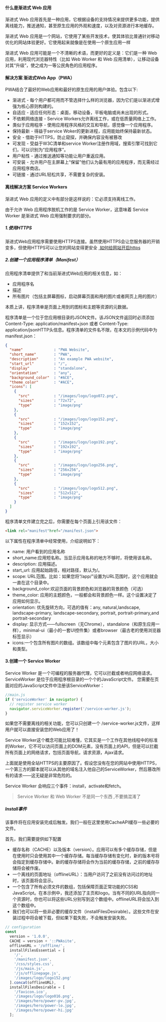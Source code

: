 
#### 什么是渐进式 Web 应用

渐进式 Web 应用首先是一种应用，它根据设备的支持情况来提供更多功能，提供离线能力，推送通知，甚至原生应用的外观和速度，以及对资源进行本地缓存。

渐进式 Web 应用是一个网站，它使用了某些开发技术，使其体验比普通针对移动优化的网站体验更好。它使用起来就像是在使用一个原生应用一样 

渐进式 Web 应用可能是一个不清晰的术语，而更好的定义是：它们是一种 Web 应用，利用现代浏览器特性（比如 Web Worker 和 Web 应用清单），让移动设备对其“升级”，使之成为一等公民角色的应用程序。

 
#### 解决方案 渐进式Web App（PWA）
PWA结合了最好的Web应用和最好的原生应用的用户体验。包含以下:

* 渐进式 - 每个用户都可用而不管选择什么样的浏览器，因为它们是以渐进式增强为核心原则构建的。 
* 自适应 - 适应任何形态：桌面，移动设备，平板电脑或尚未出现的形式。 
* 不依赖网络连接 - Service Workers允许离线工作，或在低质量网络上工作。 
* 类似于应用程序 - 使用应用程序风格的交互和导航，感觉像一个应用程序。 
* 保持最新 - 得益于service Woker的更新进程，应用能始终保持最新状态。 
* 安全 - 借助于HTTPS，防止窥探，并确保内容没有被篡改 
* 可发现 - 受益于W3C清单和service Worker注册作用域，搜索引擎可找到它们，可以识别为“应用程序”。 
* 用户粘性 - 通过推送通知等功能让用户重返应用。 
* 可安装 - 允许用户在主屏幕上“保留”他们认为最有用的应用程序，而无需经过应用程序商店。 
* 可链接 - 通过URL轻松共享，不需要复杂的安装。

#### 离线解决方案 Service Workers
渐进式 Web 应用的定义中有部分是这样说的：它必须支持离线工作。

由于允许 Web 应用程序脱机工作的是 Service Worker，这意味着 Service Worker 是渐进式 Web 应用强制要求的部分。

##### 1.使用HTTPS
渐进式Web应用程序需要使用HTTPS连接。虽然使用HTTPS会让您服务器的开销变多，但使用HTTPS可以让您的网站变得更安全 ,[如何给网站开启https]()

##### 2.创建一个应用程序清单（Manifest）
应用程序清单提供了和当前渐进式Web应用的相关信息，如：
- 应用程序名
- 描述
- 所有图片（包括主屏幕图标，启动屏幕页面和用的图片或者网页上用的图片）

本质上讲，程序清单是页面上用到的图标和主题等资源的元数据。

程序清单是一个位于您应用根目录的JSON文件。该JSON文件返回时必须添加Content-Type: application/manifest+json 或者 Content-Type: application/jsonHTTP头信息。程序清单的文件名不限，在本文的示例代码中为manifest.json： 
```json
{
  "name"              : "PWA Website",
  "short_name"        : "PWA",
  "description"       : "An example PWA website",
  "start_url"         : "/",
  "display"           : "standalone",
  "orientation"       : "any",
  "background_color"  : "#ACE",
  "theme_color"       : "#ACE",
  "icons": [
    {
      "src"           : "/images/logo/logo072.png",
      "sizes"         : "72x72",
      "type"          : "image/png"
    },
    {
      "src"           : "/images/logo/logo152.png",
      "sizes"         : "152x152",
      "type"          : "image/png"
    },
    {
      "src"           : "/images/logo/logo192.png",
      "sizes"         : "192x192",
      "type"          : "image/png"
    },
    {
      "src"           : "/images/logo/logo256.png",
      "sizes"         : "256x256",
      "type"          : "image/png"
    },
    {
      "src"           : "/images/logo/logo512.png",
      "sizes"         : "512x512",
      "type"          : "image/png"
    }
  ]
}
```
程序清单文件建立完之后，你需要在每个页面上引用该文件：
```html
<link rel="manifest"href="/manifest.json">
```

以下属性在程序清单中经常使用，介绍说明如下：

- name: 用户看到的应用名称
- short_name:应用短名称。当显示应用名称的地方不够时，将使用该名称。
- description: 应用描述。
- start_url: 应用起始路径，相对路径，默认为/。
- scope: URL范围。比如：如果您将“/app/”设置为URL范围时，这个应用就会一直在这个目录中。
- background_color:欢迎页面的背景颜色和浏览器的背景颜色（可选）
- theme_color: 应用的主题颜色，一般都会和背景颜色一样。这个设置决定了应用如何显示。
- orientation: 优先旋转方向，可选的值有：any, natural,landscape, landscape-primary, landscape-secondary, portrait, portrait-primary,and portrait-secondary
- display: 显示方式——fullscreen（无Chrome），standalone（和原生应用一样），minimal-ui（最小的一套UI控件集）或者browser（最古老的使用浏览器标签显示）
- icons:一个包含所有图片的数组。该数组中每个元素包含了图片的URL，大小和类型。 

#### 3.创建一个 Service Worker

Service Worker 是一个可编程的服务器代理，它可以拦截或者响应网络请求。ServiceWorker 是位于应用程序根目录的一个个的JavaScript文件。
您需要在页面对应的JavaScript文件中注册该ServiceWorker：
```js
//main.js
if ('serviceWorker' in navigator) {
  // register service worker
  navigator.serviceWorker.register('/service-worker.js');
}

```

如果您不需要离线的相关功能，您可以只创建一个 /service-worker.js文件，这样用户就可以直接安装您的Web应用了！

Service Worker这个概念可能比较难懂，它其实是一个工作在其他线程中的标准的Worker，它不可以访问页面上的DOM元素，没有页面上的API，但是可以拦截所有页面上的网络请求，包括页面导航，请求资源，Ajax请求。

上面就是使用全站HTTPS的主要原因了。假设您没有在您的网站中使用HTTPS，一个第三方的脚本就可以从其他的域名注入他自己的ServiceWorker，然后篡改所有的请求——这无疑是非常危险的。

Service Worker 会响应三个事件：install，activate和fetch。 

>Service Worker 和 Web Worker 不是同一个东西 ,不要搞混淆了

##### Install事件
该事件将在应用安装完成后触发。我们一般在这里使用CacheAPI缓存一些必要的文件。

首先，我们需要提供如下配置

- 缓存名称（CACHE）以及版本（version）。应用可以有多个缓存存储，但是在使用时只会使用其中一个缓存存储。每当缓存存储有变化时，新的版本号将会指定到缓存存储中。新的缓存存储将会作为当前的缓存存储，之前的缓存存储将会被作废。
- 一个离线的页面地址（offlineURL）：当用户访问了之前没有访问过的地址时，该页面将会显示。
- 一个包含了所有必须文件的数组，包括保障页面正常功能的CSS和JavaScript。在本示例中，我还添加了主页和logo。当有不同的URL指向同一个资源时，你也可以将这些URL分别写到这个数组中。offlineURL将会加入到这个数组中。
- 我们也可以将一些非必要的缓存文件（installFilesDesirable）。这些文件在安装过程中将会被下载，但如果下载失败，不会触发安装失败。

```js
// configuration
const
  version = '1.0.0',
  CACHE = version + '::PWAsite',
  offlineURL = '/offline/',
  installFilesEssential = [
    '/',
    '/manifest.json',
    '/css/styles.css',
    '/js/main.js',
    '/js/offlinepage.js',
    '/images/logo/logo152.png'
  ].concat(offlineURL),
  installFilesDesirable = [
    '/favicon.ico',
    '/images/logo/logo016.png',
    '/images/hero/power-pv.jpg',
    '/images/hero/power-lo.jpg',
    '/images/hero/power-hi.jpg'
  ];
```